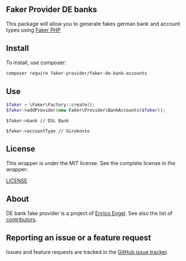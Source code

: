 Faker Provider DE banks
---

This package will allow you to generate fakes german bank and account types using [Faker PHP](https://github.com/fzaninotto/Faker)

## Install

To install, use composer:

```bash
composer require faker-provider/faker-de-bank-accounts
```

## Use

```php
$faker = \Faker\Factory::create();
$faker->addProvider(new Faker\Provider\BankAccounts($faker));
```

```
$faker->bank // DSL Bank 
```

```
$faker->accountType // Girokonto
```

## License

This wrapper is under the MIT license. See the complete license in the wrapper:

[LICENSE](./LICENSE)

## About

DE bank fake provider is a project of [Enrico Engel](https://github.com/enrico-engel).
See also the list of [contributors](https://github.com/enrico-engel/faker-de-bank/graphs/contributors).

## Reporting an issue or a feature request

Issues and feature requests are tracked in the [GitHub issue tracker](https://github.com/enrico-engel/faker-de-bank/issues).
